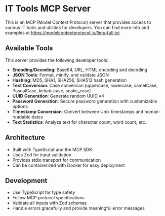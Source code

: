 <!-- Use this file to provide workspace-specific custom instructions to Copilot. For more details, visit https://code.visualstudio.com/docs/copilot/copilot-customization#_use-a-githubcopilotinstructionsmd-file -->

# IT Tools MCP Server

This is an MCP (Model Context Protocol) server that provides access to various IT tools and utilities for developers. You can find more info and examples at https://modelcontextprotocol.io/llms-full.txt

## Available Tools

This server provides the following developer tools:

- **Encoding/Decoding**: Base64, URL, HTML encoding and decoding
- **JSON Tools**: Format, minify, and validate JSON
- **Hashing**: MD5, SHA1, SHA256, SHA512 hash generation
- **Text Conversion**: Case conversion (uppercase, lowercase, camelCase, PascalCase, kebab-case, snake_case)
- **UUID Generation**: Generate random UUID v4
- **Password Generation**: Secure password generation with customizable options
- **Timestamp Conversion**: Convert between Unix timestamps and human-readable dates
- **Text Statistics**: Analyze text for character count, word count, etc.

## Architecture

- Built with TypeScript and the MCP SDK
- Uses Zod for input validation
- Provides stdio transport for communication
- Can be containerized with Docker for easy deployment

## Development

- Use TypeScript for type safety
- Follow MCP protocol specifications
- Validate all inputs with Zod schemas
- Handle errors gracefully and provide meaningful error messages
